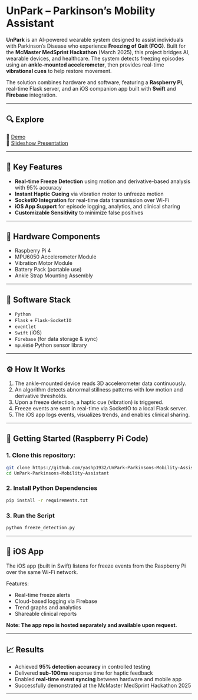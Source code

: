 # UnPark – Parkinson’s Mobility Assistant

**UnPark** is an AI-powered wearable system designed to assist individuals with Parkinson’s Disease who experience **Freezing of Gait (FOG)**. Built for the **McMaster MedSprint Hackathon** (March 2025), this project bridges AI, wearable devices, and healthcare. The system detects freezing episodes using an **ankle-mounted accelerometer**, then provides real-time **vibrational cues** to help restore movement.

The solution combines hardware and software, featuring a **Raspberry Pi**, real-time Flask server, and an iOS companion app built with **Swift** and **Firebase** integration.

---
## 🔍 Explore

🎥 [Demo](https://www.youtube.com/watch?v=U3_JdsC1bM8&ab_channel=YashPanchal)      
📄 [Slideshow Presentation](Unpark-MedSprint_Pitch.pptx)

---

## 🧠 Key Features

- **Real-time Freeze Detection** using motion and derivative-based analysis with 95% accuracy
- **Instant Haptic Cueing** via vibration motor to unfreeze motion
- **SocketIO Integration** for real-time data transmission over Wi-Fi
- **iOS App Support** for episode logging, analytics, and clinical sharing
- **Customizable Sensitivity** to minimize false positives

---

## 🔧 Hardware Components

- Raspberry Pi 4
- MPU6050 Accelerometer Module
- Vibration Motor Module
- Battery Pack (portable use)
- Ankle Strap Mounting Assembly

---

## 🧪 Software Stack

- `Python`
- `Flask` + `Flask-SocketIO`
- `eventlet`
- `Swift` (iOS)
- `Firebase` (for data storage & sync)
- `mpu6050` Python sensor library

---

## ⚙️ How It Works

1. The ankle-mounted device reads 3D accelerometer data continuously.
2. An algorithm detects abnormal stillness patterns with low motion and derivative thresholds.
3. Upon a freeze detection, a haptic cue (vibration) is triggered.
4. Freeze events are sent in real-time via SocketIO to a local Flask server.
5. The iOS app logs events, visualizes trends, and enables clinical sharing.

---

## 🚀 Getting Started (Raspberry Pi Code)

### 1. Clone this repository:

```bash
git clone https://github.com/yashp1932/UnPark-Parkinsons-Mobility-Assistant.git
cd UnPark-Parkinsons-Mobility-Assistant
```
### 2. Install Python Dependencies
```bash
pip install -r requirements.txt
```
### 3. Run the Script
```bash
python freeze_detection.py
```
---
## 📱 iOS App
The iOS app (built in Swift) listens for freeze events from the Raspberry Pi over the same Wi-Fi network.

Features:
- Real-time freeze alerts
- Cloud-based logging via Firebase
- Trend graphs and analytics
- Shareable clinical reports

**Note: The app repo is hosted separately and available upon request.**

---
## 📈 Results
- Achieved **95% detection accuracy** in controlled testing
- Delivered **sub-100ms** response time for haptic feedback
- Enabled **real-time event syncing** between hardware and mobile app
- Successfully demonstrated at the McMaster MedSprint Hackathon 2025

---




